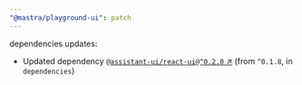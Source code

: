 ```yaml
---
"@mastra/playground-ui": patch
---
```

dependencies updates:
  - Updated dependency [`@assistant-ui/react-ui@^0.2.0` ↗︎](https://www.npmjs.com/package/@assistant-ui/react-ui/v/0.2.0) (from `^0.1.8`, in `dependencies`)
